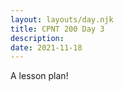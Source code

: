 ```yaml
---
layout: layouts/day.njk
title: CPNT 200 Day 3
description: 
date: 2021-11-18
---
```


A lesson plan!